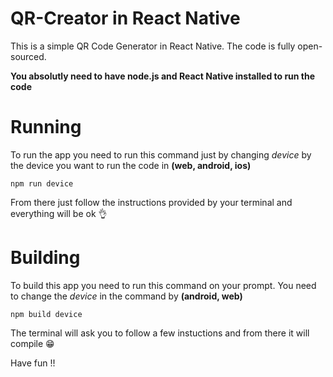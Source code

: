 # QR-Creator in React Native

This is a simple QR Code Generator in React Native. The code is fully open-sourced.

**You absolutly need to have node.js and React Native installed to run the code**


# Running 

To run the app you need to run this command just by changing *device* by the device you want to run the code in **(web, android, ios)**

`npm run device`

From there just follow the instructions provided by your terminal and everything will be ok 👌 

# Building

To build this app you need to run this command on your prompt. You need to change the *device* in the command by **(android, web)**

`npm build device`

The terminal will ask you to follow a few instuctions and from there it will compile 😁

Have fun !!
